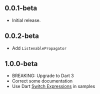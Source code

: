 ## 0.0.1-beta
* Initial release.
## 0.0.2-beta
* Add `ListenablePropagator`
## 1.0.0-beta
* BREAKING: Upgrade to Dart 3
* Correct some documentation
* Use Dart [Switch Expressions](https://www.christianfindlay.com/blog/dart-switch-expressions) in samples

